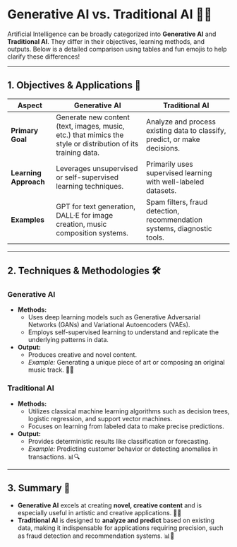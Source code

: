 # Generative AI vs. Traditional AI 🤖✨

Artificial Intelligence can be broadly categorized into **Generative AI** and **Traditional AI**. They differ in their objectives, learning methods, and outputs. Below is a detailed comparison using tables and fun emojis to help clarify these differences!

---

## 1. Objectives & Applications 🎯

| **Aspect**            | **Generative AI**                                                                                                 | **Traditional AI**                                                                         |
|-----------------------|-------------------------------------------------------------------------------------------------------------------|--------------------------------------------------------------------------------------------|
| **Primary Goal**      | Generate new content (text, images, music, etc.) that mimics the style or distribution of its training data.        | Analyze and process existing data to classify, predict, or make decisions.                  |
| **Learning Approach** | Leverages unsupervised or self-supervised learning techniques.                                                   | Primarily uses supervised learning with well-labeled datasets.                             |
| **Examples**          | GPT for text generation, DALL·E for image creation, music composition systems.                                    | Spam filters, fraud detection, recommendation systems, diagnostic tools.                   |

---

## 2. Techniques & Methodologies 🛠️

### Generative AI
- **Methods:**  
  - Uses deep learning models such as Generative Adversarial Networks (GANs) and Variational Autoencoders (VAEs).  
  - Employs self-supervised learning to understand and replicate the underlying patterns in data.
- **Output:**  
  - Produces creative and novel content.  
  - *Example:* Generating a unique piece of art or composing an original music track. 🎨🎼

### Traditional AI
- **Methods:**  
  - Utilizes classical machine learning algorithms such as decision trees, logistic regression, and support vector machines.  
  - Focuses on learning from labeled data to make precise predictions.
- **Output:**  
  - Provides deterministic results like classification or forecasting.  
  - *Example:* Predicting customer behavior or detecting anomalies in transactions. 📊🔍

---

## 3. Summary 📝

- **Generative AI** excels at creating **novel, creative content** and is especially useful in artistic and creative applications. 🎨✨  
- **Traditional AI** is designed to **analyze and predict** based on existing data, making it indispensable for applications requiring precision, such as fraud detection and recommendation systems. 📊🤖
